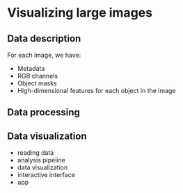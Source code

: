 # Visualizing large images

## Data description

For each image, we have:

- Metadata
- RGB channels
- Object masks
- High-dimensional features for each object in the image

## Data processing

## Data visualization

- reading data
- analysis pipeline
- data visualization
- interactive interface
- app
